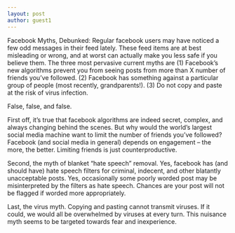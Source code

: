 ```yaml
---
layout: post
author: guest1
---
```

Facebook Myths, Debunked: Regular facebook users may have noticed a few odd messages in their feed lately. These feed items are at best misleading or wrong, and at worst can actually make you less safe if you believe them. The three most pervasive current myths are (1) Facebook’s new algorithms prevent you from seeing posts from more than X number of friends you’ve followed. (2) Facebook has something against a particular group of people (most recently, grandparents!). (3) Do not copy and paste at the risk of virus infection.

False, false, and false.

First off, it’s true that facebook algorithms are indeed secret, complex, and always changing behind the scenes. But why would the world’s largest social media machine want to limit the number of friends you’ve followed? Facebook (and social media in general) depends on engagement – the more, the better. Limiting friends is just counterproductive.

Second, the myth of blanket “hate speech” removal. Yes, facebook has (and should have) hate speech filters for criminal, indecent, and other blatantly unacceptable posts. Yes, occasionally some poorly worded post may be misinterpreted by the filters as hate speech. Chances are your post will not be flagged if worded more appropriately.

Last, the virus myth. Copying and pasting cannot transmit viruses. If it could, we would all be overwhelmed by viruses at every turn. This nuisance myth seems to be targeted towards fear and inexperience.
